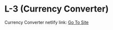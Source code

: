 # L-3 (Currency Converter)

Currency Converter netlify link: [Go To Site](https://edcurrency-converter.netlify.app/)
